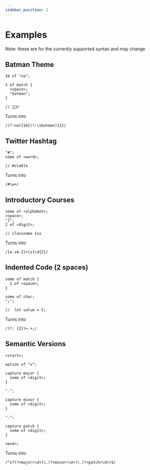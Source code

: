 ```yaml
---
sidebar_position: 2
---
```


# Examples

Note: these are for the currently supported syntax and may change

## Batman Theme

```
16 of "na";

2 of match {
  <space>;
  "batman";
}

// 🦇🦸‍♂️
```

Turns into

```
/(?:na){16}(?:\sbatman){2}/
```

## Twitter Hashtag

```
"#";
some of <word>;

// #viable
```

Turns into

```
/#\w+/
```

## Introductory Courses

```
some of <alphabet>;
<space>;
"1";
2 of <digit>;

// classname 1xx
```

Turns into

```
/[a-zA-Z]+\s1\d{2}/
```

## Indented Code (2 spaces)

```
some of match {
  2 of <space>;
}

some of char;
";";

//  let value = 5;
```

Turns into

```
/(?: {2})+.+;/
```

## Semantic Versions

```
<start>;

option of "v";

capture major {
  some of <digit>;
}

".";

capture minor {
  some of <digit>;
}

".";

capture patch {
  some of <digit>;
}

<end>;
```

Turns into

```
/^v?(?<major>\d+)\.(?<minor>\d+)\.(?<patch>\d+)$/
```
